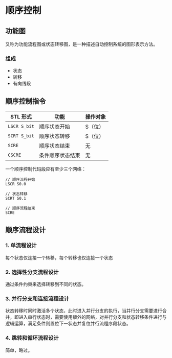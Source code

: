 # 顺序控制

## 功能图

又称为功能流程图或状态转移图，是一种描述自动控制系统的图形表示方法。

### 组成

- 状态
- 转移
- 有向线段

## 顺序控制指令

| STL 形式     | 功能             | 操作对象 |
| ------------ | ---------------- | -------- |
| `LSCR S_bit` | 顺序状态开始     | S（位）  |
| `SCRT S_bit` | 顺序状态转移     | S（位）  |
| `SCRE`       | 顺序状态结束     | 无       |
| `CSCRE`      | 条件顺序状态结束 | 无       |

一个顺序控制代码段应有至少三个网络：

```
// 顺序流程开始
LSCR S0.0

// 状态转移
SCRT S0.1

// 顺序流程结束
SCRE
```

## 顺序流程设计

### 1. 单流程设计

每个状态仅连接一个转移，每个转移也仅连接一个状态

### 2. 选择性分支流程设计

通过条件约束来选择转移到不同的状态。

### 3. 并行分支和连接流程设计

状态转移时同时激活多个状态，此时进入并行分支的执行，当并行分支需要进行合并，即进入串行状态时，需要使用额外的网络，对并行分支和状态转移条件进行与逻辑运算，满足条件则置位下一状态并复位并行流程序段状态。

### 4. 跳转和循环流程设计

简单，略过。